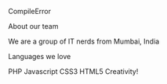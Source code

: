 CompileError

About our team

We are a group of IT nerds from Mumbai, India

Languages we love

PHP
Javascript
CSS3
HTML5
Creativity!

